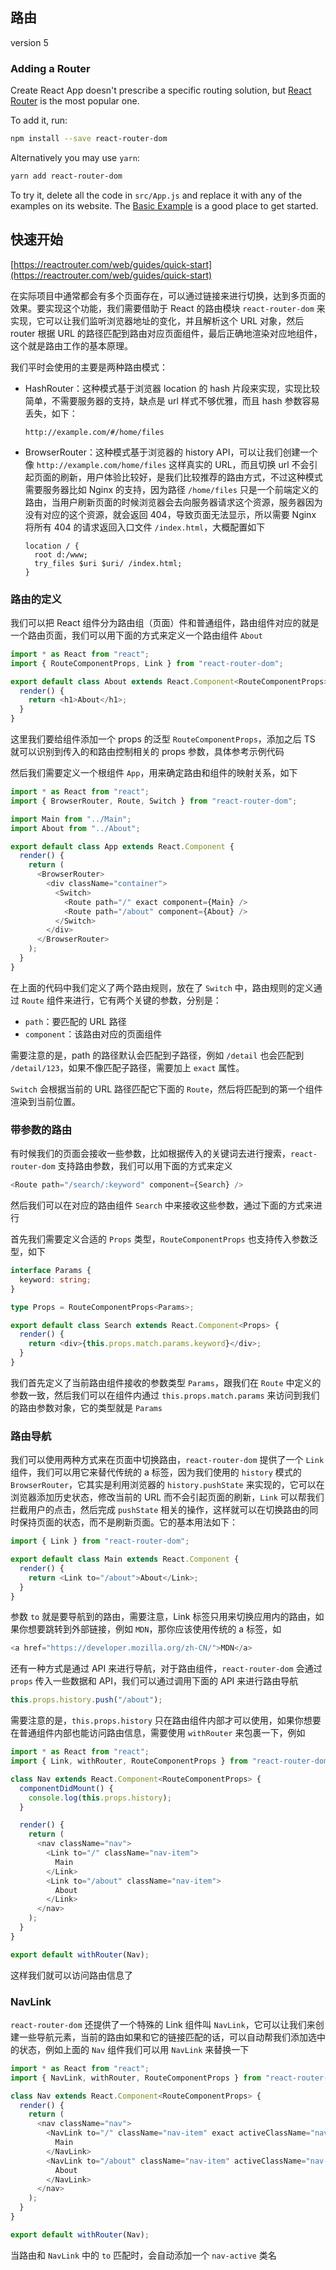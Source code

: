## 路由

version 5

### Adding a Router

Create React App doesn't prescribe a specific routing solution, but [React Router](https://reacttraining.com/react-router/web/) is the most popular one.

To add it, run:

```bash
npm install --save react-router-dom
```

Alternatively you may use `yarn`:

```bash
yarn add react-router-dom
```

To try it, delete all the code in `src/App.js` and replace it with any of the examples on its website. The [Basic Example](https://reacttraining.com/react-router/web/example/basic) is a good place to get started.

## 快速开始

[https://reactrouter.com/web/guides/quick-start](https://reactrouter.com/web/guides/quick-start)

在实际项目中通常都会有多个页面存在，可以通过链接来进行切换，达到多页面的效果。要实现这个功能，我们需要借助于 React 的路由模块 `react-router-dom` 来实现，它可以让我们监听浏览器地址的变化，并且解析这个 URL 对象，然后 router 根据 URL 的路径匹配到路由对应页面组件，最后正确地渲染对应地组件，这个就是路由工作的基本原理。

我们平时会使用的主要是两种路由模式：

- HashRouter：这种模式基于浏览器 location 的 hash 片段来实现，实现比较简单，不需要服务器的支持，缺点是 url 样式不够优雅，而且 hash 参数容易丢失，如下：
  
  ```
  http://example.com/#/home/files
  ```

- BrowserRouter：这种模式基于浏览器的 history API，可以让我们创建一个像 `http://example.com/home/files` 这样真实的 URL，而且切换 url 不会引起页面的刷新，用户体验比较好，是我们比较推荐的路由方式，不过这种模式需要服务器比如 Nginx 的支持，因为路径 `/home/files` 只是一个前端定义的路由，当用户刷新页面的时候浏览器会去向服务器请求这个资源，服务器因为没有对应的这个资源，就会返回 404，导致页面无法显示，所以需要 Nginx 将所有 404 的请求返回入口文件 `/index.html`，大概配置如下
  
  ```plain
  location / {
    root d:/www;
    try_files $uri $uri/ /index.html;
  }
  ```

### 路由的定义

我们可以把 React 组件分为路由组（页面）件和普通组件，路由组件对应的就是一个路由页面，我们可以用下面的方式来定义一个路由组件 `About`

```ts
import * as React from "react";
import { RouteComponentProps, Link } from "react-router-dom";

export default class About extends React.Component<RouteComponentProps> {
  render() {
    return <h1>About</h1>;
  }
}
```

这里我们要给组件添加一个 props 的泛型 `RouteComponentProps`，添加之后 TS 就可以识别到传入的和路由控制相关的 props 参数，具体参考示例代码

然后我们需要定义一个根组件 `App`，用来确定路由和组件的映射关系，如下

```ts
import * as React from "react";
import { BrowserRouter, Route, Switch } from "react-router-dom";

import Main from "../Main";
import About from "../About";

export default class App extends React.Component {
  render() {
    return (
      <BrowserRouter>
        <div className="container">
          <Switch>
            <Route path="/" exact component={Main} />
            <Route path="/about" component={About} />
          </Switch>
        </div>
      </BrowserRouter>
    );
  }
}
```

在上面的代码中我们定义了两个路由规则，放在了 `Switch` 中，路由规则的定义通过 `Route` 组件来进行，它有两个关键的参数，分别是：

- `path`：要匹配的 URL 路径
- `component`：该路由对应的页面组件

需要注意的是，path 的路径默认会匹配到子路径，例如 `/detail` 也会匹配到 `/detail/123`，如果不像匹配子路径，需要加上 `exact` 属性。

`Switch` 会根据当前的 URL 路径匹配它下面的 `Route`，然后将匹配到的第一个组件渲染到当前位置。

### 带参数的路由

有时候我们的页面会接收一些参数，比如根据传入的关键词去进行搜索，`react-router-dom` 支持路由参数，我们可以用下面的方式来定义

```ts
<Route path="/search/:keyword" component={Search} />
```

然后我们可以在对应的路由组件 `Search` 中来接收这些参数，通过下面的方式来进行

首先我们需要定义合适的 `Props` 类型，`RouteComponentProps` 也支持传入参数泛型，如下

```ts
interface Params {
  keyword: string;
}

type Props = RouteComponentProps<Params>;

export default class Search extends React.Component<Props> {
  render() {
    return <div>{this.props.match.params.keyword}</div>;
  }
}
```

我们首先定义了当前路由组件接收的参数类型 `Params`，跟我们在 `Route` 中定义的参数一致，然后我们可以在组件内通过 `this.props.match.params` 来访问到我们的路由参数对象，它的类型就是 `Params`

### 路由导航

我们可以使用两种方式来在页面中切换路由，`react-router-dom` 提供了一个 `Link` 组件，我们可以用它来替代传统的 a 标签，因为我们使用的 `history` 模式的 `BrowserRouter`，它其实是利用浏览器的 `history.pushState` 来实现的，它可以在浏览器添加历史状态，修改当前的 URL 而不会引起页面的刷新，`Link` 可以帮我们拦截用户的点击，然后完成 `pushState` 相关的操作，这样就可以在切换路由的同时保持页面的状态，而不是刷新页面。它的基本用法如下：

```ts
import { Link } from "react-router-dom";

export default class Main extends React.Component {
  render() {
    return <Link to="/about">About</Link>;
  }
}
```

参数 `to` 就是要导航到的路由，需要注意，Link 标签只用来切换应用内的路由，如果你想要跳转到外部链接，例如 `MDN`，那你应该使用传统的 a 标签，如

```ts
<a href="https://developer.mozilla.org/zh-CN/">MDN</a>
```

还有一种方式是通过 API 来进行导航，对于路由组件，`react-router-dom` 会通过 `props` 传入一些数据和 API，我们可以通过调用下面的 API 来进行路由导航

```ts
this.props.history.push("/about");
```

需要注意的是，`this.props.history` 只在路由组件内部才可以使用，如果你想要在普通组件内部也能访问路由信息，需要使用 `withRouter` 来包裹一下，例如

```ts
import * as React from "react";
import { Link, withRouter, RouteComponentProps } from "react-router-dom";

class Nav extends React.Component<RouteComponentProps> {
  componentDidMount() {
    console.log(this.props.history);
  }

  render() {
    return (
      <nav className="nav">
        <Link to="/" className="nav-item">
          Main
        </Link>
        <Link to="/about" className="nav-item">
          About
        </Link>
      </nav>
    );
  }
}

export default withRouter(Nav);
```

这样我们就可以访问路由信息了

### NavLink

`react-router-dom` 还提供了一个特殊的 Link 组件叫 `NavLink`，它可以让我们来创建一些导航元素，当前的路由如果和它的链接匹配的话，可以自动帮我们添加选中的状态，例如上面的 `Nav` 组件我们可以用 `NavLink` 来替换一下

```ts
import * as React from "react";
import { NavLink, withRouter, RouteComponentProps } from "react-router-dom";

class Nav extends React.Component<RouteComponentProps> {
  render() {
    return (
      <nav className="nav">
        <NavLink to="/" className="nav-item" exact activeClassName="nav-active">
          Main
        </NavLink>
        <NavLink to="/about" className="nav-item" activeClassName="nav-active">
          About
        </NavLink>
      </nav>
    );
  }
}

export default withRouter(Nav);
```

当路由和 `NavLink` 中的 `to` 匹配时，会自动添加一个 `nav-active` 类名
